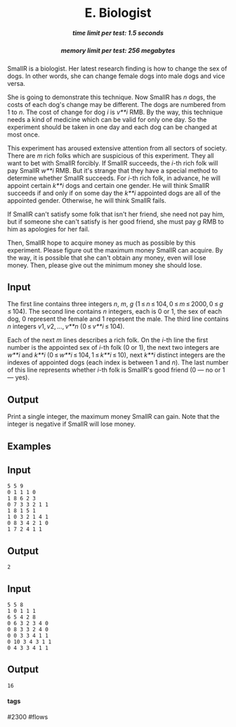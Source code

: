 <h1 style='text-align: center;'> E. Biologist</h1>

<h5 style='text-align: center;'>time limit per test: 1.5 seconds</h5>
<h5 style='text-align: center;'>memory limit per test: 256 megabytes</h5>

SmallR is a biologist. Her latest research finding is how to change the sex of dogs. In other words, she can change female dogs into male dogs and vice versa.

She is going to demonstrate this technique. Now SmallR has *n* dogs, the costs of each dog's change may be different. The dogs are numbered from 1 to *n*. The cost of change for dog *i* is *v**i* RMB. By the way, this technique needs a kind of medicine which can be valid for only one day. So the experiment should be taken in one day and each dog can be changed at most once.

This experiment has aroused extensive attention from all sectors of society. There are *m* rich folks which are suspicious of this experiment. They all want to bet with SmallR forcibly. If SmallR succeeds, the *i*-th rich folk will pay SmallR *w**i* RMB. But it's strange that they have a special method to determine whether SmallR succeeds. For *i*-th rich folk, in advance, he will appoint certain *k**i* dogs and certain one gender. He will think SmallR succeeds if and only if on some day the *k**i* appointed dogs are all of the appointed gender. Otherwise, he will think SmallR fails.

If SmallR can't satisfy some folk that isn't her friend, she need not pay him, but if someone she can't satisfy is her good friend, she must pay *g* RMB to him as apologies for her fail.

Then, SmallR hope to acquire money as much as possible by this experiment. Please figure out the maximum money SmallR can acquire. By the way, it is possible that she can't obtain any money, even will lose money. Then, please give out the minimum money she should lose.

## Input

The first line contains three integers *n*, *m*, *g* (1 ≤ *n* ≤ 104, 0 ≤ *m* ≤ 2000, 0 ≤ *g* ≤ 104). The second line contains *n* integers, each is 0 or 1, the sex of each dog, 0 represent the female and 1 represent the male. The third line contains *n* integers *v*1, *v*2, ..., *v**n* (0 ≤ *v**i* ≤ 104).

Each of the next *m* lines describes a rich folk. On the *i*-th line the first number is the appointed sex of *i*-th folk (0 or 1), the next two integers are *w**i* and *k**i* (0 ≤ *w**i* ≤ 104, 1 ≤ *k**i* ≤ 10), next *k**i* distinct integers are the indexes of appointed dogs (each index is between 1 and *n*). The last number of this line represents whether *i*-th folk is SmallR's good friend (0 — no or 1 — yes).

## Output

Print a single integer, the maximum money SmallR can gain. Note that the integer is negative if SmallR will lose money. 

## Examples

## Input


```
5 5 9  
0 1 1 1 0  
1 8 6 2 3  
0 7 3 3 2 1 1  
1 8 1 5 1  
1 0 3 2 1 4 1  
0 8 3 4 2 1 0  
1 7 2 4 1 1  

```
## Output


```
2  

```
## Input


```
5 5 8  
1 0 1 1 1  
6 5 4 2 8  
0 6 3 2 3 4 0  
0 8 3 3 2 4 0  
0 0 3 3 4 1 1  
0 10 3 4 3 1 1  
0 4 3 3 4 1 1  

```
## Output


```
16  

```


#### tags 

#2300 #flows 